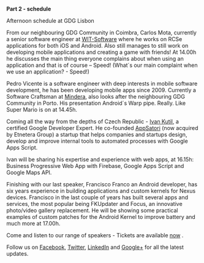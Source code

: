 **Part 2 - schedule**

Afternoon schedule at GDG Lisbon

From our neighbouring GDG Community in Coimbra, Carlos Mota, currently a senior software engineer at [WIT-Software](https://www.wit-software.com/) where he works on RCSe applications for both iOS and Android. Also still manages to still work on developing mobile applications and creating a game with friends! At 14.00h he discusses the main thing everyone complains about when using an application and that is of course – Speed! (What´s our main complaint when we use an application? - Speed!)

Pedro Vicente is a software engineer with deep interests in mobile software development, he has been developing mobile apps since 2009. Currently a Software Craftsman at [Mindera](http://www.mindera.com/), also looks after the neighbouring GDG Community in Porto. His presentation Android´s Warp pipe. Really. Like Super Mario is on at 14.45h.

Coming all the way from the depths of Czech Republic - [Ivan Kutil](https://developers.google.com/experts/people/ivan-kutil), a certified Google Developer Expert. He co-founded [AppSatori](http://www.appsatori.eu/en/home/) (now acquired by Etnetera Group) a startup that helps companies and startups design, develop and improve internal tools to automated processes with Google Apps Script.

Ivan will be sharing his expertise and experience with web apps, at 16.15h: Business Progressive Web App with Firebase, Google Apps Script and Google Maps API.

Finishing with our last speaker, Francisco Franco an Android developer, has six years experience in building applications and custom kernels for Nexus devices.  Francisco in the last couple of years has built several apps and services, the most popular being FKUpdater and Focus, an innovative photo/video gallery replacement. He will be showing some practical examples of custom patches for the Android Kernel to improve battery and much more at 17.00h.

Come and listen to our range of speakers - Tickets are available [now](https://www.eventbrite.pt/e/gdg-devfest-lisbon-16-registration-27716796685) .

Follow us on [Facebook](https://www.facebook.com/GDGLisbon/), [Twitter](https://twitter.com/GDGLisbon), [LinkedIn](https://www.linkedin.com/groups/8487369) and [Google+](https://plus.google.com/+GDG-Lisbon) for all the latest updates.
